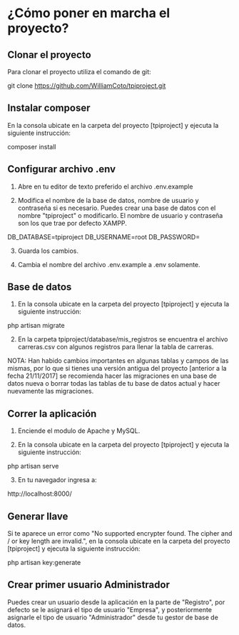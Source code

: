 # ¿Cómo poner en marcha el proyecto?

## Clonar el proyecto

Para clonar el proyecto utiliza el comando de git:

git clone https://github.com/WilliamCoto/tpiproject.git

## Instalar composer

En la consola ubicate en la carpeta del proyecto [tpiproject] y ejecuta la siguiente instrucción:

composer install

## Configurar archivo .env

1. Abre en tu editor de texto preferido el archivo .env.example

2. Modifica el nombre de la base de datos, nombre de usuario y contraseña si es necesario. Puedes crear una base de datos con el nombre "tpiproject" o modificarlo. El nombre de usuario y contraseña son los que trae por defecto XAMPP.

DB_DATABASE=tpiproject
DB_USERNAME=root
DB_PASSWORD=

3. Guarda los cambios.

4. Cambia el nombre del archivo .env.example a .env solamente.

## Base de datos

1. En la consola ubicate en la carpeta del proyecto [tpiproject] y ejecuta la siguiente instrucción:

php artisan migrate

2. En la carpeta tpiproject/database/mis_registros se encuentra el archivo carreras.csv con algunos registros para llenar la tabla de carreras.

NOTA: Han habido cambios importantes en algunas tablas y campos de las mismas, por lo que si tienes una versión antigua del proyecto [anterior a la fecha 21/11/2017] se recomienda hacer las migraciones en una base de datos nueva o borrar todas las tablas de tu base de datos actual y hacer nuevamente las migraciones.

## Correr la aplicación

1. Enciende el modulo de Apache y MySQL.

2. En la consola ubicate en la carpeta del proyecto [tpiproject] y ejecuta la siguiente instrucción:

php artisan serve

3. En tu navegador ingresa a:

http://localhost:8000/

## Generar llave

Si te aparece un error como "No supported encrypter found. The cipher and / or key length are invalid.", en la consola ubicate en la carpeta del proyecto [tpiproject] y ejecuta la siguiente instrucción:

php artisan key:generate

## Crear primer usuario Administrador

Puedes crear un usuario desde la aplicación en la parte de "Registro", por defecto se le asignará el tipo de usuario "Empresa", y posteriormente asignarle el tipo de usuario "Administrador" desde tu gestor de base de datos.